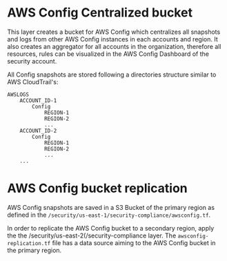 # AWS Config Centralized bucket
This layer creates a bucket for AWS Config which centralizes all snapshots and logs from other AWS Config instances in each accounts and region. It also creates an aggregator for all accounts in the organization, therefore all resources, rules can be visualized in the AWS Config Dashboard of the security account.

All Config snapshots are stored following a directories structure similar to AWS CloudTrail's:

```
AWSLOGS
    ACCOUNT_ID-1
        Config
            REGION-1
            REGION-2
            ...
    ACCOUNT_ID-2
        Config
            REGION-1
            REGION-2
            ...
    ...
```

# AWS Config bucket replication

AWS Config snapshots are saved in a S3 Bucket of the primary region as defined in the `/security/us-east-1/security-compliance/awsconfig.tf`. 

In order to replicate the AWS Config bucket to a secondary region, apply the the /security/us-east-2(/security-compliance layer. The `awsconfig-replication.tf` file has a data source aiming to the AWS Config bucket in the primary region.